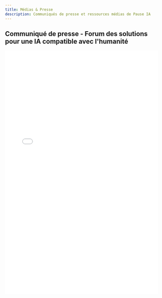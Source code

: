 ```yaml
---
title: Médias & Presse
description: Communiqués de presse et ressources médias de Pause IA
---
```


## Communiqué de presse - Forum des solutions pour une IA compatible avec l'humanité

<iframe src="pdfs/communique_de_presse_forum_des_solutions.pdf" width="100%" height="800px" frameborder="0" title="Communiqué de presse - Forum des solutions pour une IA compatible avec l'humanité"></iframe>
